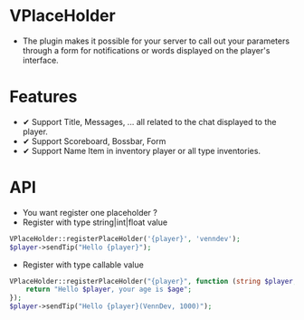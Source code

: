 # VPlaceHolder
- The plugin makes it possible for your server to call out your parameters through a form for notifications or words displayed on the player's interface.

# Features
- ✔ Support Title, Messages, ... all related to the chat displayed to the player.
- ✔ Support Scoreboard, Bossbar, Form
- ✔ Support Name Item in inventory player or all type inventories.

# API
- You want register one placeholder ?
- Register with type string|int|float value
```php
VPlaceHolder::registerPlaceHolder('{player}', 'venndev');
$player->sendTip("Hello {player}");
```
- Register with type callable value
```php
VPlaceHolder::registerPlaceHolder("{player}", function (string $player, int $age) {
    return "Hello $player, your age is $age";
});
$player->sendTip("Hello {player}(VennDev, 1000)");
```
